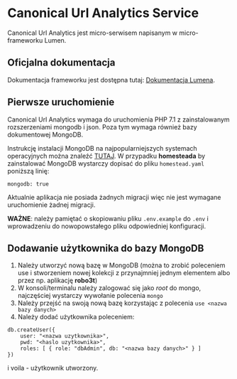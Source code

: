 # Canonical Url Analytics Service

Canonical Url Analytics jest micro-serwisem napisanym w micro-frameworku Lumen.

## Oficjalna dokumentacja

Dokumentacja frameworku jest dostępna tutaj: [Dokumentacja Lumena](https://lumen.laravel.com/docs).

## Pierwsze uruchomienie

Canonical Url Analytics wymaga do uruchomienia PHP 7.1 z zainstalowanym rozszerzeniami mongodb i json.
Poza tym wymaga również bazy dokumentowej MongoDB. 

Instrukcję instalacji MongoDB na najpopularniejszych systemach operacyjnych można znaleźć [TUTAJ](https://docs.mongodb.com/manual/administration/install-community/).
W przypadku **homesteada** by zainstalować MongoDB wystarczy dopisać do pliku `homestead.yaml` poniższą linię:
```$yaml
mongodb: true
```

Aktualnie aplikacja nie posiada żadnych migracji więc nie jest wymagane uruchomienie żadnej migracji.

**WAŻNE**: należy pamiętać o skopiowaniu pliku `.env.example` do `.env` i wprowadzeniu do nowopowstałego pliku odpowiedniej konfiguracji.

## Dodawanie użytkownika do bazy MongoDB

1. Należy utworzyć nową bazę w MongoDB (można to zrobić poleceniem use i stworzeniem nowej kolekcji z przynajmniej jednym elementem albo przez np. aplikację **robo3t**)
2. W konsoli/terminalu należy zalogować się jako *root* do mongo, najczęściej wystarczy wywołanie polecenia `mongo`
3. Należy przejść na swoją nową bazę korzystając z polecenia `use <nazwa bazy danych>`
4. Należy dodać użytkownika poleceniem:
```
db.createUser({
    user: "<nazwa uzytkownika>",
    pwd: "<haslo uzytkownika>",
    roles: [ { role: "dbAdmin", db: "<nazwa bazy danych>" } ]
})
```
i voila - użytkownik utworzony.
